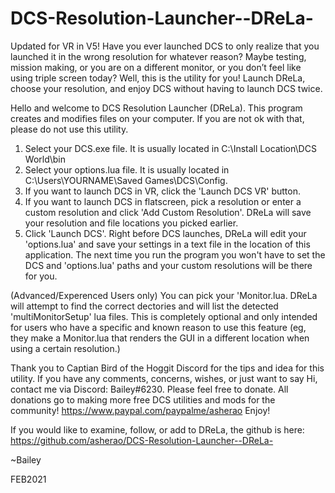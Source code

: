 # DCS-Resolution-Launcher--DReLa-
Updated for VR in V5! Have you ever launched DCS to only realize that you launched it in the wrong resolution for whatever reason? Maybe testing, mission making, or you are on a different monitor, or you don’t feel like using triple screen today? Well, this is the utility for you! Launch DReLa, choose your resolution, and enjoy DCS without having to launch DCS twice.

Hello and welcome to DCS Resolution Launcher (DReLa).
This program creates and modifies files on your computer. If you are not ok with that, please do not use this utility.
1. Select your DCS.exe file. It is usually located in C:\Install Location\DCS World\bin
2. Select your options.lua file. It is usually located in C:\Users\YOURNAME\Saved Games\DCS\Config. 
3. If you want to launch DCS in VR, click the 'Launch DCS VR' button.
4. If you want to launch DCS in flatscreen, pick a resolution or enter a custom resolution and click 'Add Custom Resolution'. DReLa will save your resolution and file locations you picked earlier.
5. Click 'Launch DCS'. Right before DCS launches, DReLa will edit your 'options.lua' and save your settings in a text file in the location of this application. The next time you run the program you won't have to set the DCS and 'options.lua' paths and your custom resolutions will be there for you.

(Advanced/Experenced Users only) You can pick your 'Monitor.lua. DReLa will attempt to find the correct dectories and will list the detected 'multiMonitorSetup' lua files. This is completely optional and only intended for users who have a specific and known reason to use this feature (eg, they make a Monitor.lua that renders the GUI in a different location when using a certain resolution.)
                
Thank you to Captian Bird of the Hoggit Discord for the tips and idea for this utility. If you have any comments, concerns, wishes, or just want to say Hi, contact me via Discord: Bailey#6230.
Please feel free to donate. All donations go to making more free DCS utilities and mods for the community! 
https://www.paypal.com/paypalme/asherao
Enjoy!

If you would like to examine, follow, or add to DReLa, the github is here: https://github.com/asherao/DCS-Resolution-Launcher--DReLa-

~Bailey

FEB2021
